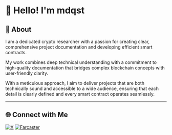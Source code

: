 # 👋 Hello! I'm mdqst

## 🌟 About

I am a dedicated crypto researcher with a passion for creating clear, comprehensive project documentation and developing efficient smart contracts.

My work combines deep technical understanding with a commitment to high-quality documentation that bridges complex blockchain concepts with user-friendly clarity. 

With a meticulous approach, I aim to deliver projects that are both technically sound and accessible to a wide audience, ensuring that each detail is clearly defined and every smart contract operates seamlessly.

---

## 🌐 Connect with Me

[![X](https://img.shields.io/badge/X-%40mdqst1-blue)](https://x.com/mdqst1)
[![Farcaster](https://img.shields.io/badge/Farcaster-%40mdqst-purple)](https://warpcast.com/mdqst)

<!---
mdqst/mdqst is a ✨ special ✨ repository because its `README.md` (this file) appears on your GitHub profile.
You can click the Preview link to take a look at your changes.
--->
